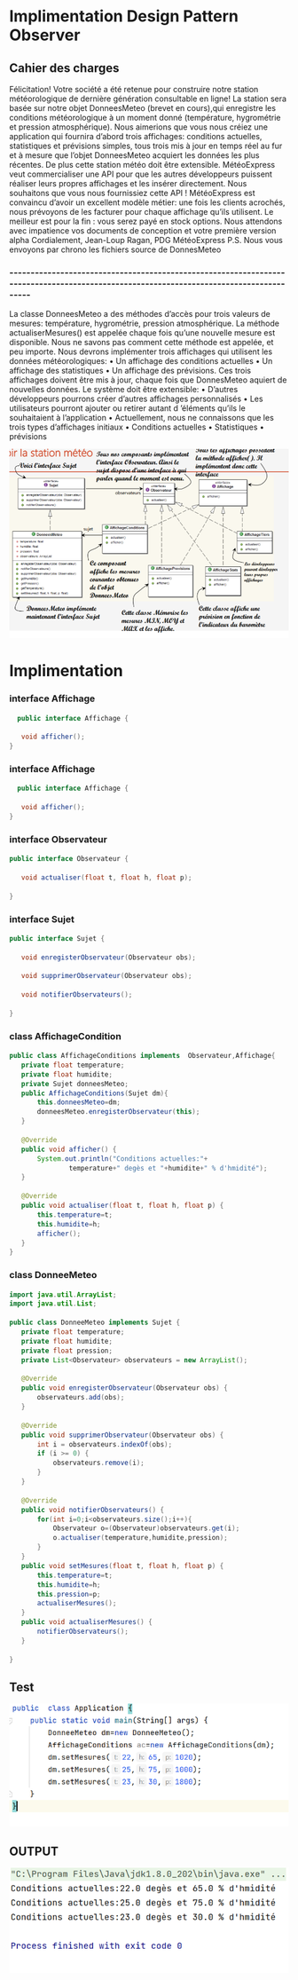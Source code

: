 # Implimentation Design Pattern Observer
## Cahier des charges
Félicitation! Votre société a été retenue pour construire notre station météorologique de dernière génération
consultable en ligne!
La station sera basée sur notre objet DonneesMeteo (brevet en cours),qui enregistre les conditions météorologique
à un moment donné (température, hygrométrie et pression atmosphérique).
Nous aimerions que vous nous créiez une application qui fournira d’abord trois affichages: conditions actuelles,
statistiques et prévisions simples, tous trois mis à jour en temps réel au fur et à mesure que l’objet DonneesMeteo acquiert les
données les plus récentes.
De plus cette station météo doit être extensible. MétéoExpress veut commercialiser une API pour que les autres
développeurs puissent réaliser leurs propres affichages et les insérer directement. Nous souhaitons que vous nous fournissiez
cette API !
MétéoExpress est convaincu d’avoir un excellent modèle métier: une fois les clients acrochés, nous prévoyons de
les facturer pour chaque affichage qu’ils utilisent.
Le meilleur est pour la fin : vous serez payé en stock options.
Nous attendons avec impatience vos documents de conception et votre première version alpha
Cordialement,
Jean-Loup Ragan, PDG MétéoExpress
P.S. Nous vous envoyons par chrono les fichiers source de DonnesMeteo
### ---------------------------------------------------------------------------------------------------------------------------------------
La classe DonneesMeteo a des méthodes d’accès pour trois valeurs de mesures: température, hygrométrie, pression atmosphérique.
La méthode actualiserMesures() est appelée chaque fois qu’une nouvelle mesure est disponible. Nous ne savons pas comment cette
méthode est appelée, et peu importe.
Nous devrons implémenter trois affichages qui utilisent les données météorologiques:
    • Un affichage des conditions actuelles
    • Un affichage des statistiques
    • Un affichage des prévisions.
Ces trois affichages doivent être mis à jour, chaque fois que DonnesMeteo aquiert de nouvelles données.
Le système doit être extensible:
    • D’autres développeurs pourrons créer d’autres affichages personnalisés
    • Les utilisateurs pourront ajouter ou retirer autant d ’éléments qu’ils le souhaitaient à l’application
    • Actuellement, nous ne connaissons que les trois types d’affichages initiaux
    • Conditions actuelles
    • Statistiques
    • prévisions

 ![CHEESE](UML.PNG)
 # Implimentation
 ### interface Affichage
 ```java
   public interface Affichage {

    void afficher();
}
```
 ### interface Affichage
 ```java
   public interface Affichage {

    void afficher();
}
```
 ### interface Observateur
 ```java
public interface Observateur {

    void actualiser(float t, float h, float p);

}
```
 ### interface Sujet
 ```java
public interface Sujet {

    void enregisterObservateur(Observateur obs);

    void supprimerObservateur(Observateur obs);

    void notifierObservateurs();

}
```
 ### class AffichageCondition
 ```java
public class AffichageConditions implements  Observateur,Affichage{
    private float temperature;
    private float humidite;
    private Sujet donneesMeteo;
    public AffichageConditions(Sujet dm){
        this.donneesMeteo=dm;
        donneesMeteo.enregisterObservateur(this);
    }

    @Override
    public void afficher() {
        System.out.println("Conditions actuelles:"+
                temperature+" degès et "+humidite+" % d'hmidité");
    }

    @Override
    public void actualiser(float t, float h, float p) {
        this.temperature=t;
        this.humidite=h;
        afficher();
    }
}
 ```
 ### class DonneeMeteo 
 ```java
import java.util.ArrayList;
import java.util.List;

public class DonneeMeteo implements Sujet {
    private float temperature;
    private float humidite;
    private float pression;
    private List<Observateur> observateurs = new ArrayList();

    @Override
    public void enregisterObservateur(Observateur obs) {
        observateurs.add(obs);
    }

    @Override
    public void supprimerObservateur(Observateur obs) {
        int i = observateurs.indexOf(obs);
        if (i >= 0) {
            observateurs.remove(i);
        }
    }

    @Override
    public void notifierObservateurs() {
        for(int i=0;i<observateurs.size();i++){
            Observateur o=(Observateur)observateurs.get(i);
            o.actualiser(temperature,humidite,pression);
        }
    }
    public void setMesures(float t, float h, float p) {
        this.temperature=t;
        this.humidite=h;
        this.pression=p;
        actualiserMesures();
    }
    public void actualiserMesures() {
        notifierObservateurs();
    }

}
```
## Test
 ![CHEESE](test.PNG)
## OUTPUT
 ![CHEESE](output.PNG)

